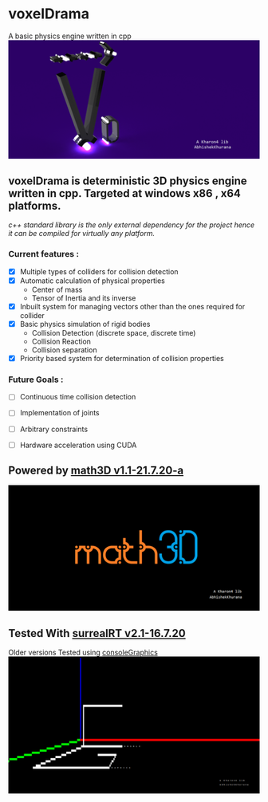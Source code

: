 # voxelDrama
A basic physics engine written in cpp
![logo](https://raw.githubusercontent.com/Kharon4/voxelDrama/master/branding/voxelDramaLogo.png)

## voxelDrama is deterministic 3D physics engine written in cpp. Targeted at windows x86 , x64 platforms.
*c++ standard library is the only external dependency for the project hence it can be compiled for virtually any platform.*

### Current features :
- [x] Multiple types of colliders for collision detection
- [x] Automatic calculation of physical properties
	- Center of mass
	- Tensor of Inertia and its inverse
- [x] Inbuilt system for managing vectors other than the ones required for collider
- [x] Basic physics simulation of rigid bodies
	- Collision Detection (discrete space, discrete time) 
	- Collision Reaction
	- Collision separation
- [x] Priority based system for determination of collision properties

### Future Goals :
- [ ] Continuous time collision detection
- [ ] Implementation of joints
- [ ] Arbitrary constraints
- [ ] Hardware acceleration using CUDA


## Powered by [math3D v1.1-21.7.20-a](https://github.com/Kharon4/math3D/releases/tag/v1.1-21.7.20-a)
![math3D logo](https://raw.githubusercontent.com/Kharon4/math3D/master/branding/logo.png)

## Tested With [surrealRT v2.1-16.7.20](https://github.com/Kharon4/surrealRT/releases/tag/v2.1-16.7.20)

 Older versions Tested using [consoleGraphics](https://github.com/Kharon4/consoleGraphics#consolegraphics)
![consoleGraphics logo](https://raw.githubusercontent.com/Kharon4/consoleGraphics/master/branding/logo.PNG)

